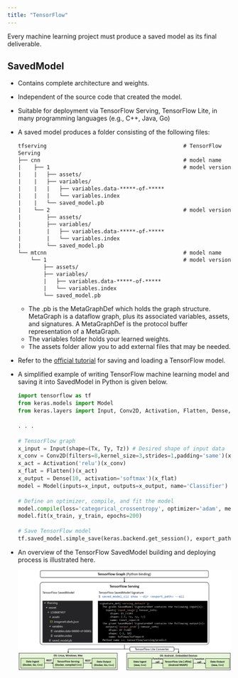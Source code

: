 ```yaml
---
title: "TensorFlow"
---
```


Every machine learning project must produce a saved model as its final deliverable.

## SavedModel
+ Contains complete architecture and weights. 
+ Independent of the source code that created the model.
+ Suitable for deployment via TensorFlow Serving, TensorFlow Lite, in many programming languages (e.g., C++, Java, Go)
+ A saved model produces a folder consisting of the following files:
    ```text
    tfserving                                           # TensorFlow Serving 
    ├── cnn                                             # model name 
    |    ├── 1                                          # model version
    |    |   ├── assets/
    |    |   ├── variables/
    |    |   |   ├── variables.data-*****-of-*****
    |    |   |   └── variables.index
    |    |   └── saved_model.pb
    |    └── 2                                          # model version
    |        ├── assets/
    |        ├── variables/
    |        |   ├── variables.data-*****-of-*****
    |        |   └── variables.index
    |        └── saved_model.pb 
    └── mtcnn                                           # model name
        └── 1                                           # model version
            ├── assets/
            ├── variables/
            |   ├── variables.data-*****-of-*****
            |   └── variables.index
            └── saved_model.pb
    ```
    + The .pb is the MetaGraphDef which holds the graph structure. MetaGraph is a dataflow graph, plus its associated variables, assets, and signatures. A MetaGraphDef is the protocol buffer representation of a MetaGraph.
    + The variables folder holds your learned weights. 
    + The assets folder allow you to add external files that may be needed.
+ Refer to the [official tutorial](https://www.tensorflow.org/tfx/tutorials/serving/rest_simple#save_your_model) for saving and loading a TensorFlow model. 
+ A simplified example of writing TensorFlow machine learning model and saving it into SavedModel in Python is given below.
    ```python
    import tensorflow as tf
    from keras.models import Model
    from keras.layers import Input, Conv2D, Activation, Flatten, Dense,

    . . .

    # TensorFlow graph
    x_input = Input(shape=(Tx, Ty, Tz)) # Desired shape of input data
    x_conv = Conv2D(filters=8,kernel_size=3,strides=1,padding='same')(x_input)
    x_act = Activation('relu')(x_conv)
    x_flat = Flatten()(x_act)
    x_output = Dense(10, activation='softmax')(x_flat)
    model = Model(inputs=x_input, outputs=x_output, name='Classifier')

    # Define an optimizer, compile, and fit the model
    model.compile(loss='categorical_crossentropy', optimizer='adam', metrics=['accuracy'])
    model.fit(x_train, y_train, epochs=200)

    # Save TensorFlow model
    tf.saved_model.simple_save(keras.backend.get_session(), export_path, inputs={'input_image': model.inputs}, outputs={'output_prob': model.outputs})
    ```

+ An overview of the TensorFlow SavedModel building and deploying process is illustrated here.

    [![tensorFlowSavedModel](/assets/images/wiki/wiki_tensorflow_02.jpg)](/assets/images/wiki/wiki_tensorflow_02.jpg)